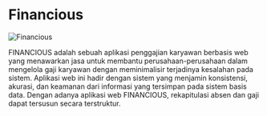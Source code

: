 # Financious

![Financious]("https://repository-images.githubusercontent.com/318664839/8bb4aa00-3c2d-11eb-9a86-3389b5d43511") 

FINANCIOUS adalah sebuah aplikasi penggajian karyawan berbasis web yang menawarkan jasa untuk membantu perusahaan-perusahaan dalam mengelola gaji karyawan dengan meminimalisir terjadinya kesalahan pada sistem. Aplikasi web ini hadir dengan sistem yang menjamin konsistensi, akurasi, dan keamanan dari informasi yang tersimpan pada sistem basis data. Dengan adanya aplikasi web FINANCIOUS, rekapitulasi absen dan gaji dapat tersusun secara terstruktur.
